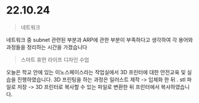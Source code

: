 # 22.10.24

> 네트워크

네트워크 중 subnet 관련된 부분과 ARP에 관한 부분이 부족하다고 생각하여 각 용어와 과정들을 정리하는 시간을 가졌습니다



> 스마트 휴먼 라이프 디자인 수업

오늘은 학교 안에 있는 이노스페이스라는 작업실에서 3D 프린터에 대한 안전교육 및 실습을 진행하였습니다. 3D 프린팅을 하는 과정은 일러스트 제작 -> 입체화 한 뒤 . stl 파일로 저장 -> 3D 프린터로 복사할 수 있는 파일로 변환한 뒤 프린터에서 복사하였습니다.&#x20;
